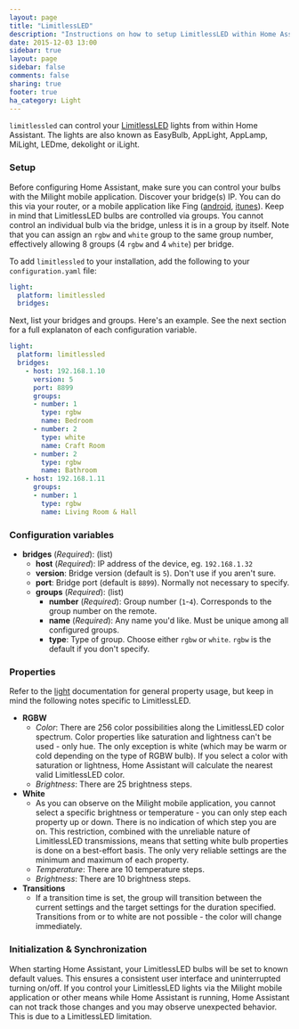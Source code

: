 ```yaml
---
layout: page
title: "LimitlessLED"
description: "Instructions on how to setup LimitlessLED within Home Assistant."
date: 2015-12-03 13:00
sidebar: true
layout: page
sidebar: false
comments: false
sharing: true
footer: true
ha_category: Light
---
```


`limitlessled` can control your [LimitlessLED](http://www.limitlessled.com/) lights from within Home Assistant. The lights are also known as EasyBulb, AppLight, AppLamp, MiLight, LEDme, dekolight or iLight.

### Setup

Before configuring Home Assistant, make sure you can control your bulbs with the Milight mobile application. Discover your bridge(s) IP. You can do this via your router, or a mobile application like Fing ([android](https://play.google.com/store/apps/details?id=com.overlook.android.fing&hl=en), [itunes](https://itunes.apple.com/us/app/fing-network-scanner/id430921107?mt=8)). Keep in mind that LimitlessLED bulbs are controlled via groups. You cannot control an individual bulb via the bridge, unless it is in a group by itself. Note that you can assign an `rgbw` and `white` group to the same group number, effectively allowing 8 groups (4 `rgbw` and 4 `white`) per bridge.

To add `limitlessled` to your installation, add the following to your `configuration.yaml` file:

```yaml
light:
  platform: limitlessled
  bridges:
```

Next, list your bridges and groups. Here's an example. See the next section for a full explanaton of each configuration variable.

```yaml
light:
  platform: limitlessled
  bridges:
    - host: 192.168.1.10
      version: 5
      port: 8899
      groups:
      - number: 1
        type: rgbw
        name: Bedroom
      - number: 2
        type: white
        name: Craft Room
      - number: 2
        type: rgbw
        name: Bathroom
    - host: 192.168.1.11
      groups:
      - number: 1
        type: rgbw
        name: Living Room & Hall
```

### Configuration variables

- **bridges** (*Required*): (list)
  - **host** (*Required*): IP address of the device, eg. `192.168.1.32`
  - **version**: Bridge version (default is `5`). Don't use if you aren't sure.
  - **port**: Bridge port (default is `8899`). Normally not necessary to specify. 
  - **groups** (*Required*): (list)
    - **number** (*Required*): Group number (`1`-`4`). Corresponds to the group number on the remote.
    - **name** (*Required*): Any name you'd like. Must be unique among all configured groups.
    - **type**: Type of group. Choose either `rgbw` or `white`. `rgbw` is the default if you don't specify.

### Properties
Refer to the [light]({{site_root}}/components/light) documentation for general property usage, but keep in mind the following notes specific to LimitlessLED.

- **RGBW**
  - *Color*: There are 256 color possibilities along the LimitlessLED color spectrum. Color properties like saturation and lightness can't be used - only hue. The only exception is white (which may be warm or cold depending on the type of RGBW bulb). If you select a color with saturation or lightness, Home Assistant will calculate the nearest valid LimitlessLED color.
  - *Brightness*: There are 25 brightness steps.
- **White**
  - As you can observe on the Milight mobile application, you cannot select a specific brightness or temperature - you can only step each property up or down. There is no indication of which step you are on. This restriction, combined with the unreliable nature of LimitlessLED transmissions, means that setting white bulb properties is done on a best-effort basis. The only very reliable settings are the minimum and maximum of each property.
  - *Temperature*: There are 10 temperature steps.
  - *Brightness*: There are 10 brightness steps.
- **Transitions**
  - If a transition time is set, the group will transition between the current settings and the target settings for the duration specified. Transitions from or to white are not possible -  the color will change immediately.

### Initialization & Synchronization

When starting Home Assistant, your LimitlessLED bulbs will be set to known default values. This ensures a consistent user interface and uninterrupted turning on/off. If you control your LimitlessLED lights via the Milight mobile application or other means while Home Assistant is running, Home Assistant can not track those changes and you may observe unexpected behavior. This is due to a LimitlessLED limitation.
